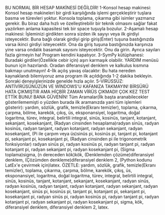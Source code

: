 BU NORMAL BİR HESAP MAKİNESİ DEĞİLDİR!
1-Konsol hesap makinesi: Konsol hesap makineleri bir girdi karşılığında işlemi gerçekleştirir tuşlara basma ve türevleri yoktur. Konsola toplama, çıkarma gibi isimler yazmanız gerekir. Bu biraz daha hızlı ve özelleştirebilir bir teknik olmasını sağlar fakat yazılırken anlama kapasitesi tek bir space tuşuyla bozulur.
2-Aşamalı hesap makinesi: İşleminizi girdikten sonra sizden ilk sayıyı veya ilk girdiyi isteyecektir. Buna bağlı olarak girdiyi girip giriş(Enter) tuşuna bastığınızda varsa ikinci girdiyi isteyecektir. Ona da giriş tuşuna bastığınızda karşınıza yine varsa ondalık basamak sayısını isteyecektir. Onu da girin. Ayrıca sayıları fazla girmeyin ha! Program kendini kapatıyor.
3-SymPy kütüphanesi: Buradaki girdiler(Özellikle cebir için) aşırı karmaşık olabilir. YARDIM menüsü bunun için hazırlandı. Oradan diferansiyel denklem ve kalkulus kısmına bakmayı unutmayın!
4-İlk açılış yavaş olacaktır: Bu hata nereden kaynaklandı bilemiyoruz ama program ilk açıldığında 1-2 dakika bekleyin. Sonraki deneyişlerinizde genelde hızla açılır.
5-VİRÜSSÜZ: ANTİVİRÜSÜNÜZÜN VE WİNDOWS'U KAFANIZA TAKMAYIN! BİRSÜRÜ HATA ÇIKMIŞTIR AMA HİÇBİR ZAMAN VİRÜS ÇIKMADI! ÇOK KEZ TEST ETTİK BUNU! BANA GÜVENİN!
Tüm Aramalar(İlk başta aranabilecekler gösterilememişti o yüzden burada ilk aramanızda yani tüm işlemleri gösterir): yardım, sözlük, grafik, temizle(Ekranı temizler), toplama, çıkarma, çarpma, bölme, karekök, çıkış, üs, eksponansiyel, logaritma, doğal logaritma, türev, integral, belirtili integral, sinüs, kosinüs, tanjant, kotanjant, sekanjant, kosekanjant, (Radyan cinsinden hesaplama)radyan sinüs, radyan kosinüs, radyan tanjant, radyan kotanjant, radyan sekanjant, radyan kosekanjant, (Pi ile çarpım veya üs)sinüs pi, kosinüs pi, tanjant pi, kotanjant pi, sekanjant pi, kosekanjant pi, (Radyan cinsinden pi ile trigonometrik fonksiyonlar) radyan sinüs pi, radyan kosinüs pi, radyan tanjant pi, radyan kotanjant pi, radyan sekanjant pi, radyan kosekanjant pi, (Sigma toplama)sigma, (n dereceden kök)kök, (Denklemden çözüme)diferansiyel denklem, (Çözümden denkleme)diferansiyel denklem 2, (Python kodunu LatEx'e çevirmek için)latex.
ÖZETLE: yardım, sözlük, grafik, temizle(Ekranı temizler), toplama, çıkarma, çarpma, bölme, karekök, çıkış, üs, eksponansiyel, logaritma, doğal logaritma, türev, integral, belirtili integral, sinüs, kosinüs, tanjant, kotanjant, sekanjant, kosekanjant, radyan sinüs, radyan kosinüs, radyan tanjant, radyan kotanjant, radyan sekanjant, radyan kosekanjant, sinüs pi, kosinüs pi, tanjant pi, kotanjant pi, sekanjant pi, kosekanjant pi, radyan sinüs pi, radyan kosinüs pi, radyan tanjant pi, radyan kotanjant pi, radyan sekanjant pi, radyan kosekanjant pi, sigma, kök, diferansiyel denklem, diferansiyel denklem 2, latex.
